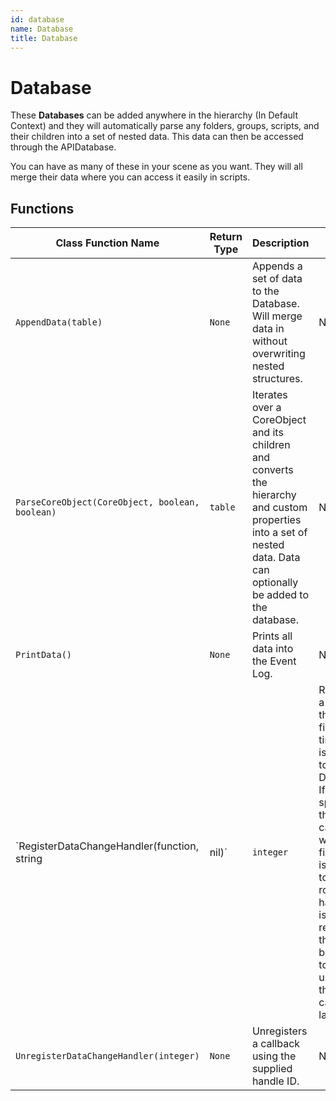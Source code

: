 ```yaml
---
id: database
name: Database
title: Database
---
```


# Database

These **Databases** can be added anywhere in the hierarchy (In Default Context) and they will automatically parse any folders, groups, scripts, and their children into a set of nested data. This data can then be accessed through the APIDatabase.

You can have as many of these in your scene as you want. They will all merge their data where you can access it easily in scripts.

## Functions

| Class Function Name | Return Type | Description | Tags |
| ------------------- | ----------- | ----------- | ---- |
| `AppendData(table)` | `None` | Appends a set of data to the Database. Will merge data in without overwriting nested structures. | None |
| `ParseCoreObject(CoreObject, boolean, boolean)` | `table` | Iterates over a CoreObject and its children and converts the hierarchy and custom properties into a set of nested data. Data can optionally be added to the database. | None |
| `PrintData()` | `None` | Prints all data into the Event Log. | None |
| `RegisterDataChangeHandler(function, string|nil)` | `integer` | Registers a callback that will fire each time data is added to the Database. If a root is specified, the callback will only fire if data is added to that root. A handle ID is returned that can be used to unregister the callback later. | None |
| `UnregisterDataChangeHandler(integer)` | `None` | Unregisters a callback using the supplied handle ID. | None |

